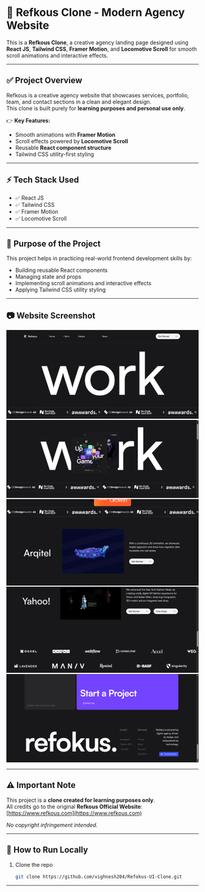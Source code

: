 # 🌟 Refkous Clone - Modern Agency Website

This is a **Refkous Clone**, a creative agency landing page designed using **React JS**, **Tailwind CSS**, **Framer Motion**, and **Locomotive Scroll** for smooth scroll animations and interactive effects.

---

## ✅ Project Overview

Refkous is a creative agency website that showcases services, portfolio, team, and contact sections in a clean and elegant design.  
This clone is built purely for **learning purposes and personal use only**.

👉 **Key Features:**
- Smooth animations with **Framer Motion**  
- Scroll effects powered by **Locomotive Scroll**  
- Reusable **React component structure**  
- Tailwind CSS utility-first styling

---

## ⚡ Tech Stack Used

- ✅ React JS  
- ✅ Tailwind CSS  
- ✅ Framer Motion  
- ✅ Locomotive Scroll

---

## 🎯 Purpose of the Project

This project helps in practicing real-world frontend development skills by:
- Building reusable React components  
- Managing state and props  
- Implementing scroll animations and interactive effects  
- Applying Tailwind CSS utility styling

---

## 📷 Website Screenshot

<div align="center">

![Website Screenshot](public/Pics/work.png)
![Website Screenshot](public/Pics/anime.png)
![Website Screenshot](public/Pics/main.png)
![Website Screenshot](public/Pics/marquee.png)
![Website Screenshot](public/Pics/Footer.png)

</div>

---

## ⚠️ Important Note

This project is a **clone created for learning purposes only**.  
All credits go to the original **Refkous Official Website**:  
[https://www.refkous.com](https://www.refkous.com)

_No copyright infringement intended._

---

## 🚀 How to Run Locally

1. Clone the repo  
   ```bash
   git clone https://github.com/vighnesh204/Refokus-UI-Clone.git


---


